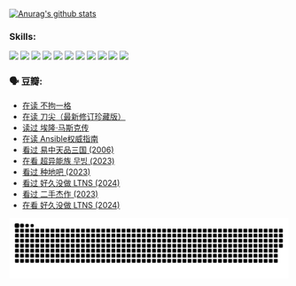 
[![Anurag's github stats](https://github-readme-stats.vercel.app/api?username=w940853815)](https://github.com/anuraghazra/github-readme-stats)

### Skills:

<code><img height="32" src="https://cdn.jsdelivr.net/npm/simple-icons@v5/icons/python.svg"></code>
<code><img height="32" src="https://cdn.jsdelivr.net/npm/simple-icons@v5/icons/javascript.svg"></code>
<code><img height="32" src="https://cdn.jsdelivr.net/npm/simple-icons@v5/icons/django.svg"></code>
<code><img height="32" src="https://cdn.jsdelivr.net/npm/simple-icons@v5/icons/flask.svg"></code>
<code><img height="32" src="https://cdn.jsdelivr.net/npm/simple-icons@v5/icons/vuetify.svg"></code>
<code><img height="32" src="https://cdn.jsdelivr.net/npm/simple-icons@v5/icons/git.svg"></code>
<code><img height="32" src="https://cdn.jsdelivr.net/npm/simple-icons@v5/icons/docker.svg"></code>
<code><img height="32" src="https://cdn.jsdelivr.net/npm/simple-icons@v5/icons/postgresql.svg"></code>
<code><img height="32" src="https://cdn.jsdelivr.net/npm/simple-icons@v5/icons/elasticsearch.svg"></code>
<code><img height="32" src="https://cdn.jsdelivr.net/npm/simple-icons@v5/icons/macos.svg"></code>
<code><img height="32" src="https://cdn.jsdelivr.net/npm/simple-icons@v5/icons/linux.svg"></code>

### 🗣 豆瓣:

<!-- DOUBAN-ACTIVITIES:START -->
- [在读 不拘一格](https://www.douban.com/people/136069238/status/4541712161/?_i=09859373)
- [在读 刀尖（最新修订珍藏版）](https://www.douban.com/people/136069238/status/4541711339/?_i=09859373)
- [读过 埃隆·马斯克传](https://www.douban.com/people/136069238/status/4541710351/?_i=09859373)
- [在读 Ansible权威指南](https://www.douban.com/people/136069238/status/4539151450/?_i=09859373)
- [看过 易中天品三国‎ (2006)](https://www.douban.com/people/136069238/status/4529910812/?_i=09859373)
- [在看 超异能族 무빙‎ (2023)](https://www.douban.com/people/136069238/status/4527291077/?_i=09859373)
- [看过 种地吧‎ (2023)](https://www.douban.com/people/136069238/status/4527289637/?_i=09859373)
- [看过 好久没做 LTNS‎ (2024)](https://www.douban.com/people/136069238/status/4527289515/?_i=09859373)
- [看过 二手杰作‎ (2023)](https://www.douban.com/people/136069238/status/4522502716/?_i=09859373)
- [在看 好久没做 LTNS‎ (2024)](https://www.douban.com/people/136069238/status/4521969883/?_i=09859373)
<!-- DOUBAN-ACTIVITIES:END -->


![Snake animation](https://raw.githubusercontent.com/w940853815/w940853815/output/github-contribution-grid-snake.svg)

<!--
**w940853815/w940853815** is a ✨ _special_ ✨ repository because its `README.md` (this file) appears on your GitHub profile.

Here are some ideas to get you started:

- 🔭 I’m currently working on ...
- 🌱 I’m currently learning ...
- 👯 I’m looking to collaborate on ...
- 🤔 I’m looking for help with ...
- 💬 Ask me about ...
- 📫 How to reach me: ...
- 😄 Pronouns: ...
- ⚡ Fun fact: ...
-->
